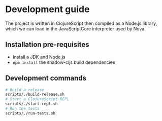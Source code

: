 # Development guide

The project is written in ClojureScript then compiled as a Node.js library, which we can load in the JavaScriptCore interpreter used by Nova.

## Installation pre-requisites

- Install a JDK and Node.js
- `npm install` the shadow-cljs build dependencies

## Development commands

```sh
# Build a release
scripts/./build-release.sh
# Start a ClojureScript REPL
scripts/./start-repl.sh
# Run the tests
scripts/./run-tests.sh
```
